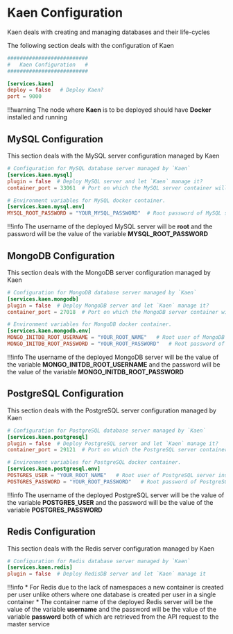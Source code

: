 # Kaen Configuration

Kaen deals with creating and managing databases and their life-cycles

The following section deals with the configuration of Kaen

```toml
##########################
#   Kaen Configuration   #
##########################

[services.kaen]
deploy = false   # Deploy Kaen?
port = 9000
```

!!!warning
    The node where **Kaen** is to be deployed should have **Docker** installed and running

## MySQL Configuration

This section deals with the MySQL server configuration managed by Kaen

```toml
# Configuration for MySQL database server managed by `Kaen`
[services.kaen.mysql]
plugin = false  # Deploy MySQL server and let `Kaen` manage it?
container_port = 33061  # Port on which the MySQL server container will run

# Environment variables for MySQL docker container.
[services.kaen.mysql.env]
MYSQL_ROOT_PASSWORD = "YOUR_MYSQL_PASSWORD"  # Root password of MySQL server inside the container
```

!!!info
    The username of the deployed MySQL server will be **root** and the password will be the value of the variable **MYSQL_ROOT_PASSWORD**

## MongoDB Configuration

This section deals with the MongoDB server configuration managed by Kaen

```toml
# Configuration for MongoDB database server managed by `Kaen`
[services.kaen.mongodb]
plugin = false  # Deploy MongoDB server and let `Kaen` manage it?
container_port = 27018  # Port on which the MongoDB server container will run

# Environment variables for MongoDB docker container.
[services.kaen.mongodb.env]
MONGO_INITDB_ROOT_USERNAME = "YOUR_ROOT_NAME"   # Root user of MongoDB server inside the container
MONGO_INITDB_ROOT_PASSWORD = "YOUR_ROOT_PASSWORD"   # Root password of MongoDB server inside the container
```

!!!info
    The username of the deployed MongoDB server will be the value of the variable **MONGO_INITDB_ROOT_USERNAME** and the password will be the value of the variable **MONGO_INITDB_ROOT_PASSWORD**

## PostgreSQL Configuration

This section deals with the PostgreSQL server configuration managed by Kaen

```toml
# Configuration for PostgreSQL database server managed by `Kaen`
[services.kaen.postgresql]
plugin = false  # Deploy PostgreSQL server and let `Kaen` manage it?
container_port = 29121  # Port on which the PostgreSQL server container will run

# Environment variables for PostgreSQL docker container.
[services.kaen.postgresql.env]
POSTGRES_USER = "YOUR_ROOT_NAME"   # Root user of PostgreSQL server inside the container
POSTGRES_PASSWORD = "YOUR_ROOT_PASSWORD"   # Root password of PostgreSQL server inside the container
```

!!!info
    The username of the deployed PostgreSQL server will be the value of the variable **POSTGRES_USER** and the password will be the value of the variable **POSTGRES_PASSWORD**

## Redis Configuration

This section deals with the Redis server configuration managed by Kaen

```toml
# Configuration for Redis database server managed by `Kaen`
[services.kaen.redis]
plugin = false  # Deploy RedisDB server and let `Kaen` manage it

```

!!!info
    * For Redis due to the lack of namespaces a new container is created per user unlike others where one database is created per user in a single container
    * The container name of the deployed Redis server will be the value of the variable **username** and the password will be the value of the variable **password** both of which are retrieved from the API request to the master service
